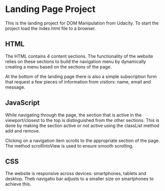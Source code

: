 # Landing Page Project

This is the landing project for DOM Manipulation from Udacity. To start the project load the index.html
file to a browser.

## HTML

The HTML contains 4 content sections. The functionality of the website relies on these sections
to build the navigation menu by dynamically creating a menu based on the sections of the page.

At the bottom of the landing page there is also a simple subscription form that request a few pieces
of information from visitors: name, email and message.

## JavaScript

While navigating through the page, the section that is active in the viewport/closest to the top is distinguished from the other sections. This is done by making the section active or not active using the classList method add
and remove.

Clicking on a navigation item scrolls to the appropriate section of the page. The method scrollIntoView is used
to ensure smooth scrolling.

## CSS

The website is responsive across devices: smartphones, tablets and desktop. Theb navigatio bar adjusts to a
smaller size on smartphones to achieve this.

